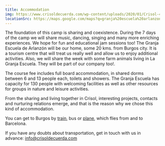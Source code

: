 ```yaml
---
title: Accommodation
img: https://www.crisoldecuerda.com/wp-content/uploads/2020/01/Crisol-404.jpg
locationSrc: https://maps.google.com/maps?q=granja%20escuela%20arlanzon&t=&z=13&ie=UTF8&iwloc=&output=embed
---
```


The foundation of this camp is sharing and coexistence. During the 7 days of the camp we will share music, dancing, singing and many more enriching experiences. We hope for fun and educational jam sessions too! The Granja Escuela de Arlanzón will be our home, some 20 kms. from Burgos city. It is a tourism centre that will treat us really well and allow us to enjoy additional activities. Also, we will share the week with some farm animals living in La Granja Escuela. They will be part of our company too!.

The course fee includes full board accommodation, in shared dorms between 6 and 13 people each, toilets and showers. The Granja Escuela has capacity for 130 people with welcoming facilities as well as other resources for groups in nature and leisure activities.

From the sharing and living together in Crisol, interesting projects, contacts and nurturing relations emerge, and that is the reason why we chose this kind of accommodation.

You can get to Burgos by [train](https://www.renfe.com/es/es), bus or [plane](https://www.aena.es/es/burgos.html), which flies from and to Barcelona.

If you have any doubts about transportation, get in touch with us in advance: [info@crisoldecuerda.com](mailto:info@crisoldecuerda.com?subject=How%20to%20reach%20Arlanzon)

